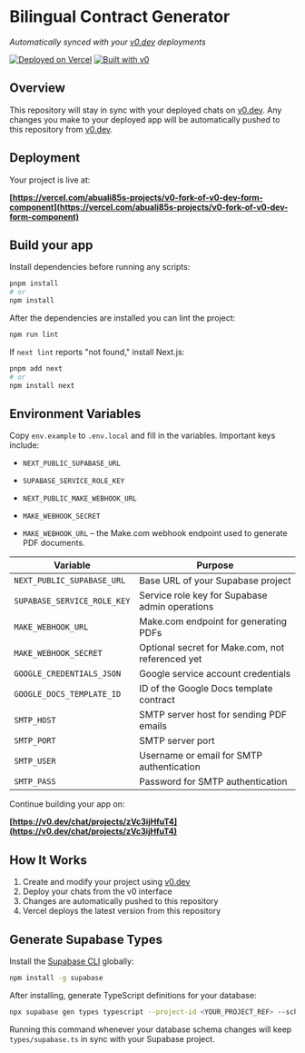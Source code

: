 # Bilingual Contract Generator

*Automatically synced with your [v0.dev](https://v0.dev) deployments*

[![Deployed on Vercel](https://img.shields.io/badge/Deployed%20on-Vercel-black?style=for-the-badge&logo=vercel)](https://vercel.com/abuali85s-projects/v0-fork-of-v0-dev-form-component)
[![Built with v0](https://img.shields.io/badge/Built%20with-v0.dev-black?style=for-the-badge)](https://v0.dev/chat/projects/zVc3ijHfuT4)

## Overview

This repository will stay in sync with your deployed chats on [v0.dev](https://v0.dev).
Any changes you make to your deployed app will be automatically pushed to this repository from [v0.dev](https://v0.dev).

## Deployment

Your project is live at:

**[https://vercel.com/abuali85s-projects/v0-fork-of-v0-dev-form-component](https://vercel.com/abuali85s-projects/v0-fork-of-v0-dev-form-component)**

## Build your app

Install dependencies before running any scripts:

```bash
pnpm install
# or
npm install
```

After the dependencies are installed you can lint the project:

```bash
npm run lint
```

If `next lint` reports "not found," install Next.js:

```bash
pnpm add next
# or
npm install next
```


## Environment Variables

Copy `env.example` to `.env.local` and fill in the variables.
Important keys include:

- `NEXT_PUBLIC_SUPABASE_URL`
- `SUPABASE_SERVICE_ROLE_KEY`
- `NEXT_PUBLIC_MAKE_WEBHOOK_URL`
- `MAKE_WEBHOOK_SECRET`

- `MAKE_WEBHOOK_URL` – the Make.com webhook endpoint used to generate PDF documents.

| Variable | Purpose |
| --- | --- |
| `NEXT_PUBLIC_SUPABASE_URL` | Base URL of your Supabase project |
| `SUPABASE_SERVICE_ROLE_KEY` | Service role key for Supabase admin operations |
| `MAKE_WEBHOOK_URL` | Make.com endpoint for generating PDFs |
| `MAKE_WEBHOOK_SECRET` | Optional secret for Make.com, not referenced yet |
| `GOOGLE_CREDENTIALS_JSON` | Google service account credentials |
| `GOOGLE_DOCS_TEMPLATE_ID` | ID of the Google Docs template contract |
| `SMTP_HOST` | SMTP server host for sending PDF emails |
| `SMTP_PORT` | SMTP server port |
| `SMTP_USER` | Username or email for SMTP authentication |
| `SMTP_PASS` | Password for SMTP authentication |


Continue building your app on:

**[https://v0.dev/chat/projects/zVc3ijHfuT4](https://v0.dev/chat/projects/zVc3ijHfuT4)**

## How It Works

1. Create and modify your project using [v0.dev](https://v0.dev)
2. Deploy your chats from the v0 interface
3. Changes are automatically pushed to this repository
4. Vercel deploys the latest version from this repository

## Generate Supabase Types

Install the [Supabase CLI](https://supabase.com/docs/guides/cli) globally:

```bash
npm install -g supabase
```

After installing, generate TypeScript definitions for your database:

```bash
npx supabase gen types typescript --project-id <YOUR_PROJECT_REF> --schema public > types/supabase.ts
```

Running this command whenever your database schema changes will keep
`types/supabase.ts` in sync with your Supabase project.

